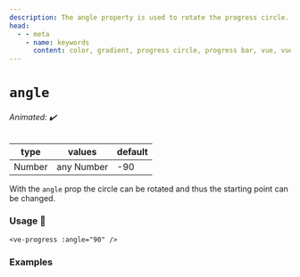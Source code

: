 ```yaml
---
description: The angle property is used to rotate the progress circle. It can be used to change the starting point of the circle.
head:
  - - meta
    - name: keywords
      content: color, gradient, progress circle, progress bar, vue, vue3, vuejs, vue.js
---
```


# `angle`

###### Animated: ✔️

| type   | values     | default |
|--------|------------|---------|
| Number | any Number | -90     |

With the `angle` prop the circle can be rotated and thus the starting point can be changed.

### Usage 📜

```vue
<ve-progress :angle="90" />
```

### Examples

<script setup>
  import AngleBasic from "../../.vitepress/theme/Guide/Angle/AngleBasic.vue";
</script>

<AngleBasic>
<template #code="{ angle, reverse }">

```js-vue
<ve-progress :angle="{{ angle }}" :progress="{{ progress }}"/>
```

</template>
</AngleBasic>
